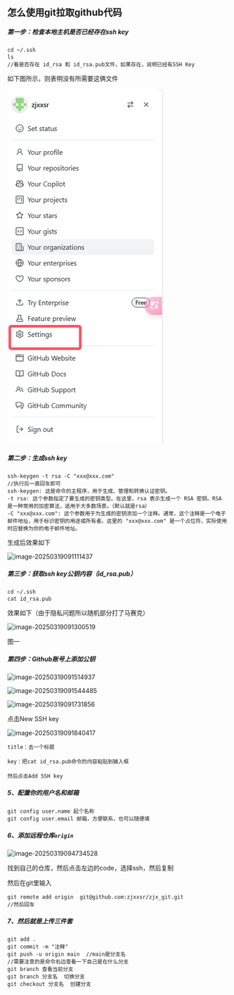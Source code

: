 ## 怎么使用git拉取github代码

##### 第一步：检查本地主机是否已经存在ssh key

```
cd ~/.ssh
ls
//看是否存在 id_rsa 和 id_rsa.pub文件，如果存在，说明已经有SSH Key
```

如下图所示，则表明没有所需要这俩文件

![image](https://github.com/zjxxsr/zjx_git/blob/main/images/image-20250319091544485.png)

##### 第二步：生成ssh key

```
ssh-keygen -t rsa -C "xxx@xxx.com"
//执行后一直回车即可
ssh-keygen: 这是命令的主程序，用于生成、管理和转换认证密钥。
-t rsa: 这个参数指定了要生成的密钥类型。在这里，rsa 表示生成一个 RSA 密钥。RSA 是一种常用的加密算法，适用于大多数场景。（默认就是rsa）
-C "xxx@xxx.com": 这个参数用于为生成的密钥添加一个注释。通常，这个注释是一个电子邮件地址，用于标识密钥的用途或所有者。这里的 "xxx@xxx.com" 是一个占位符，实际使用时应替换为你的电子邮件地址。
```

生成后效果如下

![image-20250319091111437](D:\Users\User\Desktop\git练习\images\image-20250319091111437.png)

##### 第三步：获取ssh key公钥内容（id_rsa.pub）

```
cd ~/.ssh
cat id_rsa.pub
```

效果如下（由于隐私问题所以随机部分打了马赛克）

![image-20250319091300519](D:\Users\User\Desktop\git练习\images\image-20250319091300519.png)

图一

##### 第四步：Github账号上添加公钥

![image-20250319091514937](D:\Users\User\Desktop\git练习\images\image-20250319091514937.png)

![image-20250319091544485](C:\Users\User\AppData\Roaming\Typora\typora-user-images\image-20250319091544485.png)

![image-20250319091731856](D:\Users\User\Desktop\git练习\images\image-20250319091731856.png)

点击New SSH key

![image-20250319091840417](D:\Users\User\Desktop\git练习\images\image-20250319091840417.png)

```
title：去一个标题

key：把cat id_rsa.pub命令的内容粘贴到输入框

然后点击Add SSH key
```

##### 5、配置你的⽤户名和邮箱

```
git config user.name 起个名称
git config user.email 邮箱，方便联系，也可以随便填
```

##### 6、添加远程仓库`origin`

![image-20250319094734528](D:\Users\User\Desktop\git练习\images\image-20250319094734528.png)

找到自己的仓库，然后点击左边的code，选择ssh，然后复制

然后在git里输入

```
git remote add origin  git@github.com:zjxxsr/zjx_git.git
//然后回车
```

##### 7、然后就是上传三件套

```
git add .
git commit -m "注释"
git push -u origin main  //main是分支名
//需要注意的是命令右边查看一下自己是在什么分支
git branch 查看当前分支
git branch 分支名  切换分支
git checkout 分支名  创建分支 
```

